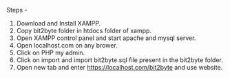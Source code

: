 Steps -
1. Download and Install XAMPP.
2. Copy bit2byte folder in htdocs folder of xampp.
3. Open XAMPP control panel and start apache and mysql server.
4. Open localhost.com on any brower.
5. Click on PHP my admin.
6. Click on import and import bit2byte.sql file present in the bit2byte folder.
7. Open new tab and enter https://localhost.com/bit2byte and use website.